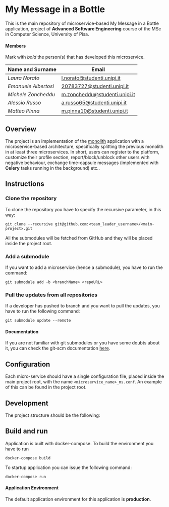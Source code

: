 # My Message in a Bottle

This is the main repository of microservice-based My Message in a Bottle application, project of **Advanced Software Engineering** course of the MSc in Computer Science, University of Pisa.

#### Members

Mark with *bold* the person(s) that has developed this microservice.

|Name and Surname    | Email                         |
|--------------------|-------------------------------|
|*Laura Norato*      |l.norato@studenti.unipi.it     |
|*Emanuele Albertosi*|20783727@studenti.unipi.it     |
|*Michele Zoncheddu* |m.zoncheddu@studenti.unipi.it  |
|*Alessio Russo*     |a.russo65@studenti.unipi.it    |
|*Matteo Pinna*      |m.pinna10@studenti.unipi.it    |


## Overview
The project is an implementation of the [monolith](https://github.com/NennoMP/my-message-in-a-bottle) application with a microservice-based architecture, specifically splitting the previous monolith in at least three microservices. In short, users can register to the platform, customize their profile section, report/block/unblock other users with negative behaviour, exchange time-capsule messages (implemented with **Celery** tasks running in the background) etc..

## Instructions

### Clone the repository

To clone the repository you have to specify the recursive parameter,
in this way:

`git clone --recursive git@github.com:<team_leader_username>/<main-project>.git`

All the submodules will be fetched from GitHub and they will be
placed inside the project root.

### Add a submodule

If you want to add a microservice (hence a submodule), you
have to run the command:

`git submodule add -b <branchName> <repoURL>`

### Pull the updates from all repositories

If a developer has pushed to <branchName> branch and you want
to pull the updates, you have to run the following command:

`git submodule update --remote`

#### Documentation

If you are not familiar with git submodules or you have some
doubts about it, you can check the git-scm documentation
[here](https://git-scm.com/book/en/v2/Git-Tools-Submodules). 

## Configuration

Each micro-service should have a single configuration file, placed inside the main project root, with the name `<microservice_name>_ms.conf`. An example of this can be found in the project root.

## Development

The project structure should be the following:

## Build and run

Application is built with docker-compose. To build the environment
you have to run

`docker-compose build`

To startup application you can issue the following command:

`docker-compose run`

#### Application Environment

The default application environment for this application is **production**. 
